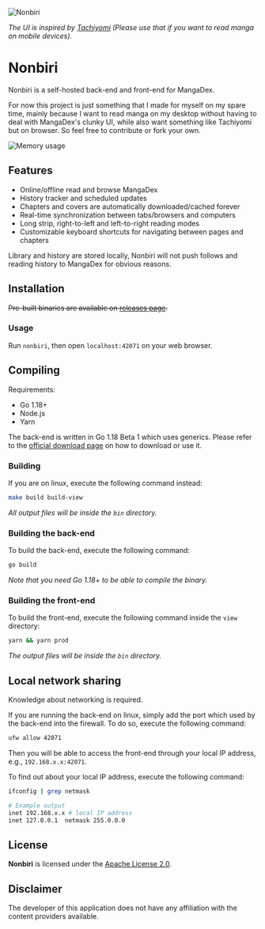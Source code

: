 ![Nonbiri](https://raw.githubusercontent.com/rs1703/nonbiri/gh-pages/1.png)

_The UI is inspired by [Tachiyomi](https://github.com/tachiyomiorg/tachiyomi) (Please use that if you want to read manga on mobile devices)._

# Nonbiri

Nonbiri is a self-hosted back-end and front-end for MangaDex.

For now this project is just something that I made for myself on my spare time, mainly because I want to read manga on my desktop without having to deal with MangaDex's clunky UI, while also want something like Tachiyomi but on browser. So feel free to contribute or fork your own.

![Memory usage](https://raw.githubusercontent.com/rs1703/nonbiri/gh-pages/2.png)

## Features

- Online/offline read and browse MangaDex
- History tracker and scheduled updates
- Chapters and covers are automatically downloaded/cached forever
- Real-time synchronization between tabs/browsers and computers
- Long strip, right-to-left and left-to-right reading modes
- Customizable keyboard shortcuts for navigating between pages and chapters

Library and history are stored locally, Nonbiri will not push follows and reading history to MangaDex for obvious reasons.

## Installation

~~Pre-built binaries are available on [releases page](#).~~

### Usage

Run `nonbiri`, then open `localhost:42071` on your web browser.

## Compiling

Requirements:

- Go 1.18+
- Node.js
- Yarn

The back-end is written in Go 1.18 Beta 1 which uses generics. Please refer to the [official download page](https://go.dev/dl/) on how to download or use it.

### Building

If you are on linux, execute the following command instead:

```bash
make build build-view
```

_All output files will be inside the `bin` directory._

### Building the back-end

To build the back-end, execute the following command:

```bash
go build
```

_Note that you need Go 1.18+ to be able to compile the binary._

### Building the front-end

To build the front-end, execute the following command inside the `view` directory:

```bash
yarn && yarn prod
```

_The output files will be inside the `bin` directory._

## Local network sharing

Knowledge about networking is required.

If you are running the back-end on linux, simply add the port which used by the back-end into the firewall. To do so, execute the following command:

```bash
ufw allow 42071
```

Then you will be able to access the front-end through your local IP address, e.g., `192.168.x.x:42071`.

To find out about your local IP address, execute the following command:

```bash
ifconfig | grep netmask

# Example output
inet 192.168.x.x # local IP address
inet 127.0.0.1  netmask 255.0.0.0
```

## License

**Nonbiri** is licensed under the [Apache License 2.0](https://www.apache.org/licenses/LICENSE-2.0).

## Disclaimer

The developer of this application does not have any affiliation with the content providers available.
